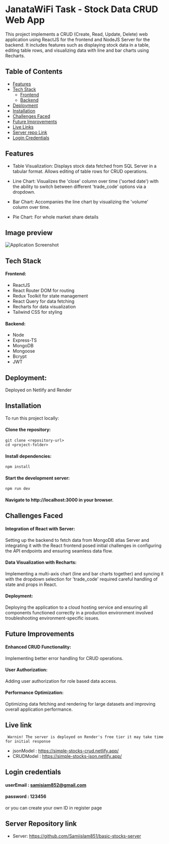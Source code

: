 # JanataWiFi Task - Stock Data CRUD Web App

This project implements a CRUD (Create, Read, Update, Delete) web application using ReactJS for the frontend and NodeJS Server for the backend. It includes features such as displaying stock data in a table, editing table rows, and visualizing data with line and bar charts using Recharts.

## Table of Contents

- [Features](#features)
- [Tech Stack](#tech-stack)
  - [Frontend](#frontend)
  - [Backend](#backend)
- [Deployment](#deployment)
- [Installation](#installation)
- [Challenges Faced](#challenges-faced)
- [Future Improvements](#future-improvements)
- [Live Links](#live-links)
- [Server repo Link](#server-repository-link)
- [Login Credentials](#login-credentials)

## Features

- Table Visualization: Displays stock data fetched from SQL Server in a tabular format. Allows editing of table rows for CRUD operations.

- Line Chart: Visualizes the 'close' column over time ('sorted date') with the ability to switch between different 'trade_code' options via a dropdown.

- Bar Chart: Accompanies the line chart by visualizing the 'volume' column over time.
- Pie Chart: For whole market share details

## Image preview
![Application Screenshot](https://i.ibb.co/F7msp8T/simple-stocks.png)

## Tech Stack

#### Frontend:

- ReactJS
- React Router DOM for routing
- Redux Toolkit for state management
- React Query for data fetching
- Recharts for data visualization
- Tailwind CSS for styling

#### Backend:

 - Node
 - Express-TS
 - MongoDB
 - Mongoose 
 - Bcrypt
 - JWT

## Deployment:

Deployed on Netlify and Render

## Installation

To run this project locally:

#### Clone the repository:

```
git clone <repository-url>
cd <project-folder>
```

#### Install dependencies:

```
npm install

```

#### Start the development server:

```
npm run dev
```

#### Navigate to http://localhost:3000 in your browser.

## Challenges Faced

#### Integration of React with Server:

Setting up the backend to fetch data from MongoDB atlas Server and integrating it with the React frontend posed initial challenges in configuring the API endpoints and ensuring seamless data flow.

#### Data Visualization with Recharts:

Implementing a multi-axis chart (line and bar charts together) and syncing it with the dropdown selection for 'trade_code' required careful handling of state and props in React.

#### Deployment:

Deploying the application to a cloud hosting service and ensuring all components functioned correctly in a production environment involved troubleshooting environment-specific issues.

## Future Improvements

#### Enhanced CRUD Functionality:

Implementing better error handling for CRUD operations.

#### User Authorization:

Adding user authorization for role based data access.

#### Performance Optimization:

Optimizing data fetching and rendering for large datasets and improving overall application performance.

## Live link
```` Warnin! The server is deployed on Render's free tier it may take time for initial response````
- jsonModel : https://simple-stocks-crud.netlify.app/
- CRUDModel : https://simple-stocks-json.netlify.app/

## Login credentials

#### userEmail : samisiam852@gmail.com

#### password : 123456

or you can create your own ID in register page

## Server Repository link

- Server: https://github.com/Samiislam851/basic-stocks-server
